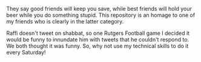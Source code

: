 They say good friends will keep you save, while best friends will hold your beer while you do something stupid.  This repository is an homage to one of my friends who is clearly in the latter category.

Raffi doesn't tweet on shabbat, so one Rutgers Football game I decided it would be funny to innundate him with tweets that he couldn't respond to.  We both thought it was funny.  So, why not use my technical skills to do it every Saturday!
